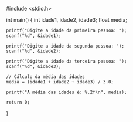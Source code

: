 #include <stdio.h>

int main() {
    int idade1, idade2, idade3;
    float media;

    printf("Digite a idade da primeira pessoa: ");
    scanf("%d", &idade1);

    printf("Digite a idade da segunda pessoa: ");
    scanf("%d", &idade2);

    printf("Digite a idade da terceira pessoa: ");
    scanf("%d", &idade3);

    // Cálculo da média das idades
    media = (idade1 + idade2 + idade3) / 3.0;

    printf("A média das idades é: %.2f\n", media);

    return 0;
}
